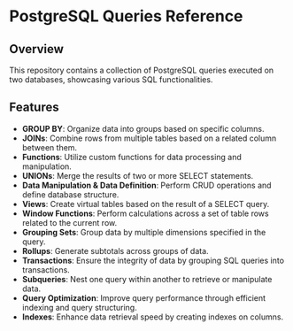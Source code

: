 # PostgreSQL Queries Reference

## Overview
This repository contains a collection of PostgreSQL queries executed on two databases, showcasing various SQL functionalities.

## Features
- **GROUP BY**: Organize data into groups based on specific columns.
- **JOINs**: Combine rows from multiple tables based on a related column between them.
- **Functions**: Utilize custom functions for data processing and manipulation.
- **UNIONs**: Merge the results of two or more SELECT statements.
- **Data Manipulation & Data Definition**: Perform CRUD operations and define database structure.
- **Views**: Create virtual tables based on the result of a SELECT query.
- **Window Functions**: Perform calculations across a set of table rows related to the current row.
- **Grouping Sets**: Group data by multiple dimensions specified in the query.
- **Rollups**: Generate subtotals across groups of data.
- **Transactions**: Ensure the integrity of data by grouping SQL queries into transactions.
- **Subqueries**: Nest one query within another to retrieve or manipulate data.
- **Query Optimization**: Improve query performance through efficient indexing and query structuring.
- **Indexes**: Enhance data retrieval speed by creating indexes on columns.


